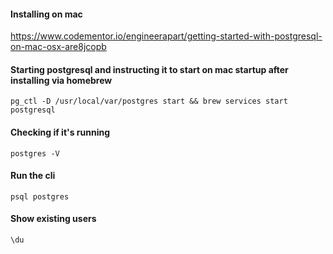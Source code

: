 #### Installing on mac
https://www.codementor.io/engineerapart/getting-started-with-postgresql-on-mac-osx-are8jcopb

#### Starting postgresql and instructing it to start on mac startup after installing via homebrew
`pg_ctl -D /usr/local/var/postgres start && brew services start postgresql`

#### Checking if it's running
`postgres -V`

#### Run the cli
`psql postgres`

#### Show existing users
`\du`
